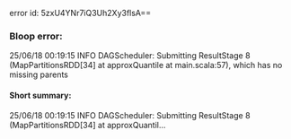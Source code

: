 error id: 5zxU4YNr7iQ3Uh2Xy3flsA==
### Bloop error:

25/06/18 00:19:15 INFO DAGScheduler: Submitting ResultStage 8 (MapPartitionsRDD[34] at approxQuantile at main.scala:57), which has no missing parents
#### Short summary: 

25/06/18 00:19:15 INFO DAGScheduler: Submitting ResultStage 8 (MapPartitionsRDD[34] at approxQuantil...